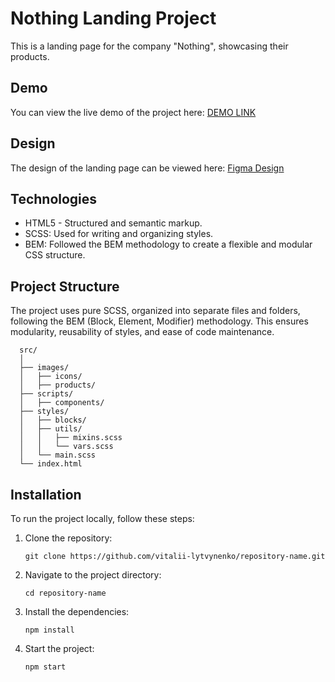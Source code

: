 # Nothing Landing Project
This is a landing page for the company "Nothing", showcasing their products.

## Demo
You can view the live demo of the project here: [DEMO LINK](https://vitalii-lytvynenko.github.io/nothing-landing/)
## Design
The design of the landing page can be viewed here: [Figma Design](https://www.figma.com/file/DtkQmQ797hk0nI4KfMi2Uq/BOSE-New-Version?type=design&node-id=6802-139&t=L7eKz5YKLN0m5WxR-0/)
## Technologies
  - HTML5 - Structured and semantic markup.
  - SCSS: Used for writing and organizing styles.
  - BEM: Followed the BEM methodology to create a flexible and modular CSS structure.
## Project Structure
The project uses pure SCSS, organized into separate files and folders, following the BEM (Block, Element, Modifier) methodology. This ensures modularity, reusability of styles, and ease of code maintenance.
```
  src/
  │
  ├── images/
  │   ├── icons/
  │   ├── products/
  ├── scripts/
  │   ├── components/
  ├── styles/
  │   ├── blocks/
  │   ├── utils/
  │   │   ├── mixins.scss
  │   │   └── vars.scss
  │   └── main.scss
  └── index.html
```
## Installation
To run the project locally, follow these steps:

1. Clone the repository:
   ```
   git clone https://github.com/vitalii-lytvynenko/repository-name.git
   ```
2. Navigate to the project directory:
   ```
   cd repository-name
   ```
3. Install the dependencies:
   ```
   npm install
   ```
4. Start the project:
   ```
   npm start
   ```




